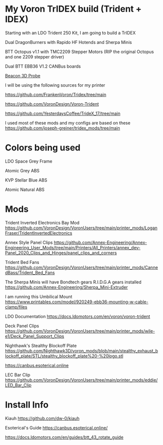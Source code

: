 # My Voron TrIDEX build (Trident + IDEX)

Starting with an LDO Trident 250 Kit, I am going to build a TrIDEX

Dual DragonBurners with Rapido HF Hotends and Sherpa Minis

BTT Octopus v1.1 with TMC2209 Stepper Motors (RIP the original Octopus and one 2209 stepper driver)

Dual BTT EBB36 V1.2 CANBus boards

[Beacon 3D Probe](https://beacon3d.com/)

I will be using the following sources for my printer

https://github.com/FrankenVoron/Tridex/tree/main

https://github.com/VoronDesign/Voron-Trident

https://github.com/YesterdaysCoffee/TrideX_17/tree/main

I used most of these mods and my configs are based on these https://github.com/joseph-greiner/tridex_mods/tree/main

# Colors being used

LDO Space Grey Frame

Atomic Grey ABS

KVP Stellar Blue ABS

Atomic Natural ABS

# Mods

Trident Inverted Electronics Bay Mod
https://github.com/VoronDesign/VoronUsers/tree/main/printer_mods/LoganFraser/TridentInvertedElectronics

Annex Style Panel Clips
https://github.com/Annex-Engineering/Annex-Engineering_User_Mods/tree/main/Printers/All_Printers/annex_dev-Panel_2020_Clips_and_Hinges/panel_clips_and_corners

Trident Bed Fans
https://github.com/VoronDesign/VoronUsers/tree/main/printer_mods/CannedBass/Trident_Bed_Fans

The Sherpa Minis will have Bondtech gears R.I.D.G.A gears installed
https://github.com/Annex-Engineering/Sherpa_Mini-Extruder

I am running this Umbilical Mount https://www.printables.com/model/920249-ebb36-mounting-w-cable-clamp/files

LDO Documentation
https://docs.ldomotors.com/en/voron/voron-trident

Deck Panel Clips
https://github.com/VoronDesign/VoronUsers/tree/main/printer_mods/wile-e1/Deck_Panel_Support_Clips

Nighthawk's Stealthy Blockoff Plate
https://github.com/Nighthawk3D/voron_mods/blob/main/stealthy_exhaust_blockoff_plate/STL/stealthy_blockoff_plate%20-%20logo.stl

https://canbus.esoterical.online

LEC Bar Clip
https://github.com/VoronDesign/VoronUsers/tree/main/printer_mods/eddie/LED_Bar_Clip

# Install Info

Kiauh https://github.com/dw-0/kiauh

Esoterical's Guide https://canbus.esoterical.online/

https://docs.ldomotors.com/en/guides/btt_43_rotate_guide

